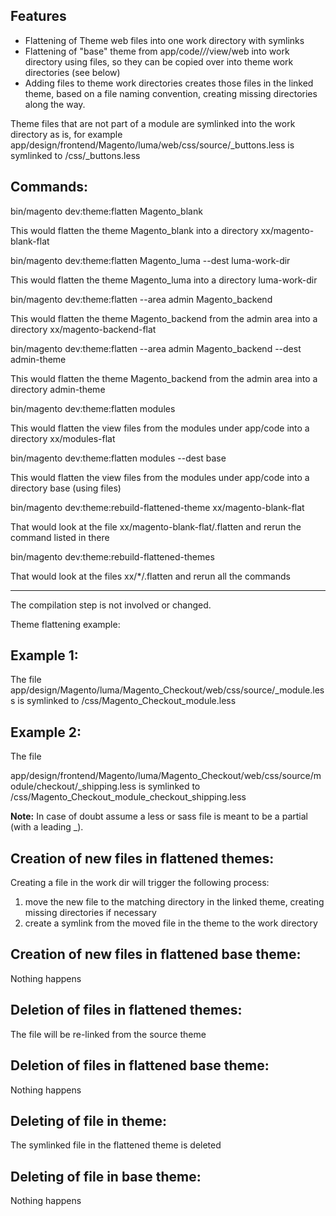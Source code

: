 
## Features

* Flattening of Theme web files into one work directory with symlinks
* Flattening of "base" theme from app/code/*/*/view/web into work directory using files, so they can be copied over into theme work directories (see below)
* Adding files to theme work directories creates those files in the linked theme, based on a file naming convention, creating missing directories along the way.

Theme files that are not part of a module are symlinked into the work directory as is, for example
app/design/frontend/Magento/luma/web/css/source/_buttons.less
is symlinked to 
<workdir>/css/_buttons.less


## Commands:

bin/magento dev:theme:flatten Magento_blank

This would flatten the theme Magento_blank into a directory xx/magento-blank-flat


bin/magento dev:theme:flatten Magento_luma --dest luma-work-dir

This would flatten the theme Magento_luma into a directory luma-work-dir


bin/magento dev:theme:flatten --area admin Magento_backend

This would flatten the theme Magento_backend from the admin area into a directory xx/magento-backend-flat


bin/magento dev:theme:flatten --area admin Magento_backend --dest admin-theme

This would flatten the theme Magento_backend from the admin area into a directory admin-theme


bin/magento dev:theme:flatten modules

This would flatten the view files from the modules under app/code into a directory xx/modules-flat


bin/magento dev:theme:flatten modules --dest base

This would flatten the view files from the modules under app/code into a directory base (using files)


bin/magento dev:theme:rebuild-flattened-theme xx/magento-blank-flat

That would look at the file xx/magento-blank-flat/.flatten and rerun the command listed in there


bin/magento dev:theme:rebuild-flattened-themes 

That would look at the files xx/*/.flatten and rerun all the commands

------



The compilation step is not involved or changed.

Theme flattening example:

## Example 1:

The file
app/design/Magento/luma/Magento_Checkout/web/css/source/_module.less
is symlinked to
<workdir>/css/Magento_Checkout_module.less

## Example 2:

The file 

app/design/frontend/Magento/luma/Magento_Checkout/web/css/source/module/checkout/_shipping.less
is symlinked to
<workdir>/css/Magento_Checkout_module_checkout_shipping.less

**Note:**
In case of doubt assume a less or sass file is meant to be a partial (with a leading _).


## Creation of new files in flattened themes:

Creating a file in the work dir will trigger the following process:

1. move the new file to the matching directory in the linked theme, creating missing directories if necessary
2. create a symlink from the moved file in the theme to the work directory

## Creation of new files in flattened base theme:

Nothing happens

## Deletion of files in flattened themes:

The file will be re-linked from the source theme

## Deletion of files in flattened base theme:

Nothing happens

## Deleting of file in theme:

The symlinked file in the flattened theme is deleted

## Deleting of file in base theme:

Nothing happens


